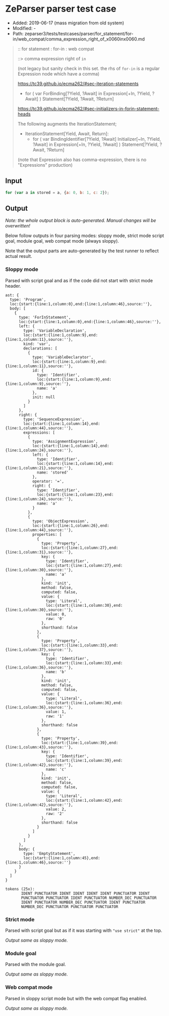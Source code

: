 # ZeParser parser test case

- Added: 2019-06-17 (mass migration from old system)
- Modified: -
- Path: zeparser3/tests/testcases/parser/for_statement/for-in/web_compat/comma_expression_right_of_x0060inx0060.md

> :: for statement : for-in : web compat
>
> ::> comma expression right of `in`
>
> (not legacy but sanity check in this set. the rhs of `for-in` is a regular Expression node which have a comma)
> 
> https://tc39.github.io/ecma262/#sec-iteration-statements
> 
> - for ( var ForBinding[?Yield, ?Await] in Expression[+In, ?Yield, ?Await] ) Statement[?Yield, ?Await, ?Return]
> 
> https://tc39.github.io/ecma262/#sec-initializers-in-forin-statement-heads
> 
> The following augments the IterationStatement;
> 
> - IterationStatement[Yield, Await, Return]:
>   - for ( var BindingIdentifier[?Yield, ?Await] Initializer[~In, ?Yield, ?Await] in Expression[+In, ?Yield, ?Await] ) Statement[?Yield, ?Await, ?Return]
> 
> (note that Expression also has comma-expression, there is no "Expressions" production)

## Input

`````js
for (var a in stored = a, {a: 0, b: 1, c: 2});
`````

## Output

_Note: the whole output block is auto-generated. Manual changes will be overwritten!_

Below follow outputs in four parsing modes: sloppy mode, strict mode script goal, module goal, web compat mode (always sloppy).

Note that the output parts are auto-generated by the test runner to reflect actual result.

### Sloppy mode

Parsed with script goal and as if the code did not start with strict mode header.

`````
ast: {
  type: 'Program',
  loc:{start:{line:1,column:0},end:{line:1,column:46},source:''},
  body: [
    {
      type: 'ForInStatement',
      loc:{start:{line:1,column:0},end:{line:1,column:46},source:''},
      left: {
        type: 'VariableDeclaration',
        loc:{start:{line:1,column:9},end:{line:1,column:11},source:''},
        kind: 'var',
        declarations: [
          {
            type: 'VariableDeclarator',
            loc:{start:{line:1,column:9},end:{line:1,column:11},source:''},
            id: {
              type: 'Identifier',
              loc:{start:{line:1,column:9},end:{line:1,column:9},source:''},
              name: 'a'
            },
            init: null
          }
        ]
      },
      right: {
        type: 'SequenceExpression',
        loc:{start:{line:1,column:14},end:{line:1,column:44},source:''},
        expressions: [
          {
            type: 'AssignmentExpression',
            loc:{start:{line:1,column:14},end:{line:1,column:24},source:''},
            left: {
              type: 'Identifier',
              loc:{start:{line:1,column:14},end:{line:1,column:21},source:''},
              name: 'stored'
            },
            operator: '=',
            right: {
              type: 'Identifier',
              loc:{start:{line:1,column:23},end:{line:1,column:24},source:''},
              name: 'a'
            }
          },
          {
            type: 'ObjectExpression',
            loc:{start:{line:1,column:26},end:{line:1,column:44},source:''},
            properties: [
              {
                type: 'Property',
                loc:{start:{line:1,column:27},end:{line:1,column:31},source:''},
                key: {
                  type: 'Identifier',
                  loc:{start:{line:1,column:27},end:{line:1,column:30},source:''},
                  name: 'a'
                },
                kind: 'init',
                method: false,
                computed: false,
                value: {
                  type: 'Literal',
                  loc:{start:{line:1,column:30},end:{line:1,column:30},source:''},
                  value: 0,
                  raw: '0'
                },
                shorthand: false
              },
              {
                type: 'Property',
                loc:{start:{line:1,column:33},end:{line:1,column:37},source:''},
                key: {
                  type: 'Identifier',
                  loc:{start:{line:1,column:33},end:{line:1,column:36},source:''},
                  name: 'b'
                },
                kind: 'init',
                method: false,
                computed: false,
                value: {
                  type: 'Literal',
                  loc:{start:{line:1,column:36},end:{line:1,column:36},source:''},
                  value: 1,
                  raw: '1'
                },
                shorthand: false
              },
              {
                type: 'Property',
                loc:{start:{line:1,column:39},end:{line:1,column:43},source:''},
                key: {
                  type: 'Identifier',
                  loc:{start:{line:1,column:39},end:{line:1,column:42},source:''},
                  name: 'c'
                },
                kind: 'init',
                method: false,
                computed: false,
                value: {
                  type: 'Literal',
                  loc:{start:{line:1,column:42},end:{line:1,column:42},source:''},
                  value: 2,
                  raw: '2'
                },
                shorthand: false
              }
            ]
          }
        ]
      },
      body: {
        type: 'EmptyStatement',
        loc:{start:{line:1,column:45},end:{line:1,column:46},source:''}
      }
    }
  ]
}

tokens (25x):
       IDENT PUNCTUATOR IDENT IDENT IDENT IDENT PUNCTUATOR IDENT
       PUNCTUATOR PUNCTUATOR IDENT PUNCTUATOR NUMBER_DEC PUNCTUATOR
       IDENT PUNCTUATOR NUMBER_DEC PUNCTUATOR IDENT PUNCTUATOR
       NUMBER_DEC PUNCTUATOR PUNCTUATOR PUNCTUATOR
`````

### Strict mode

Parsed with script goal but as if it was starting with `"use strict"` at the top.

_Output same as sloppy mode._

### Module goal

Parsed with the module goal.

_Output same as sloppy mode._

### Web compat mode

Parsed in sloppy script mode but with the web compat flag enabled.

_Output same as sloppy mode._
